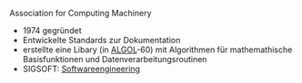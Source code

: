 Association for Computing Machinery
- 1974 gegründet
- Entwickelte Standards zur Dokumentation 
- erstellte eine Libary (in [ALGOL](ALGOL)-60) mit Algorithmen für mathemathische Basisfunktionen und Datenverarbeitungsroutinen
- SIGSOFT: [Softwareengineering](Softwareengineering.md)